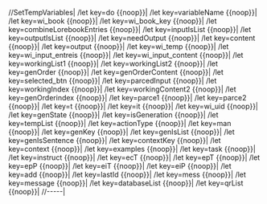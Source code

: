 //SetTempVariables|
/let key=do {\{noop}}|
/let key=variableName {\{noop}}|
/let key=wi_book {\{noop}}|
/let key=wi_book_key {\{noop}}|
/let key=combineLorebookEntries {\{noop}}|
/let key=inputIsList {\{noop}}|
/let key=outputIsList {\{noop}}|
/let key=needOutput {\{noop}}|
/let key=content {\{noop}}|
/let key=output {\{noop}}|
/let key=wi_temp {\{noop}}|
/let key=wi_input_entreis {\{noop}}|
/let key=wi_input_content {\{noop}}|
/let key=workingList1 {\{noop}}|
/let key=workingList2 {\{noop}}|
/let key=genOrder {\{noop}}|
/let key=genOrderContent {\{noop}}|
/let key=selected_btn {\{noop}}|
/let key=parcedInput {\{noop}}|
/let key=workingIndex {\{noop}}|
/let key=workingContent2 {\{noop}}|
/let key=genOrderindex {\{noop}}|
/let key=parce1 {\{noop}}|
/let key=parce2 {\{noop}}|
/let key=t {\{noop}}|
/let key=it {\{noop}}|
/let key=wi_uid {\{noop}}|
/let key=genState {\{noop}}|
/let key=isGeneration {\{noop}}|
/let key=tempList {\{noop}}|
/let key=actionType {\{noop}}|
/let key=man {\{noop}}|
/let key=genKey {\{noop}}|
/let key=genIsList {\{noop}}|
/let key=genIsSentence {\{noop}}|
/let key=contextKey {\{noop}}|
/let key=context {\{noop}}|
/let key=examples {\{noop}}|
/let key=task {\{noop}}|
/let key=instruct {\{noop}}|
/let key=ecT {\{noop}}|
/let key=epT {\{noop}}|
/let key=epP {\{noop}}|
/let key=eiT {\{noop}}|
/let key=eiP {\{noop}}|
/let key=add {\{noop}}|
/let key=lastId {\{noop}}|
/let key=mess {\{noop}}|
/let key=message {\{noop}}|
/let key=databaseList {\{noop}}|
/let key=qrList {\{noop}}|
//-----|

